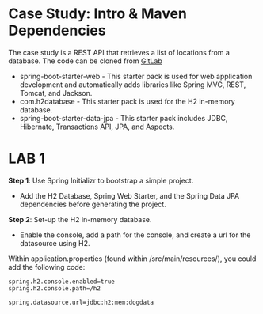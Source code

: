 # Case Study: Intro & Maven Dependencies
The case study is a REST API that retrieves a list of locations from a database. The code can be cloned from [GitLab](https://gitlab.com/videolearning/udacity-java/tree/master/Lesson2-restapis)

* spring-boot-starter-web - This starter pack is used for web application development and automatically adds libraries like Spring MVC, REST, Tomcat, and Jackson.
* com.h2database - This starter pack is used for the H2 in-memory database.
* spring-boot-starter-data-jpa - This starter pack includes JDBC, Hibernate, Transactions API, JPA, and Aspects.

# LAB 1
__Step 1__: Use Spring Initializr to bootstrap a simple project.
* Add the H2 Database, Spring Web Starter, and the Spring Data JPA dependencies before generating the project.

__Step 2__: Set-up the H2 in-memory database.
* Enable the console, add a path for the console, and create a url for the datasource using H2.

Within application.properties (found within /src/main/resources/), you could add the following code:

```
spring.h2.console.enabled=true
spring.h2.console.path=/h2

spring.datasource.url=jdbc:h2:mem:dogdata
```
